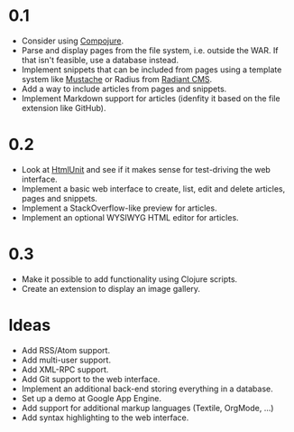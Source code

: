 0.1
===
* Consider using [Compojure](http://github.com/weavejester/compojure).
* Parse and display pages from the file system, i.e. outside the WAR.
  If that isn't feasible, use a database instead.
* Implement snippets that can be included from pages using a template
  system like [Mustache](http://mustache.github.com) or Radius from
  [Radiant CMS](http://radiantcms.org).
* Add a way to include articles from pages and snippets.
* Implement Markdown support for articles (idenfity it based on the
  file extension like GitHub).

0.2
===
* Look at [HtmlUnit](http://htmlunit.sourceforge.net/) and see if it
  makes sense for test-driving the web interface.
* Implement a basic web interface to create, list, edit and delete
  articles, pages and snippets.
* Implement a StackOverflow-like preview for articles.
* Implement an optional WYSIWYG HTML editor for articles.

0.3
===
* Make it possible to add functionality using Clojure scripts.
* Create an extension to display an image gallery.

Ideas
=====
* Add RSS/Atom support.
* Add multi-user support.
* Add XML-RPC support.
* Add Git support to the web interface.
* Implement an additional back-end storing everything in a database.
* Set up a demo at Google App Engine.
* Add support for additional markup languages (Textile, OrgMode, ...)
* Add syntax highlighting to the web interface.
